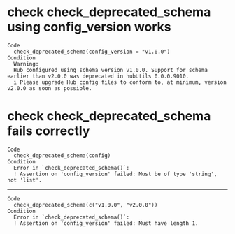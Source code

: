 # check check_deprecated_schema using config_version works

    Code
      check_deprecated_schema(config_version = "v1.0.0")
    Condition
      Warning:
      Hub configured using schema version v1.0.0. Support for schema earlier than v2.0.0 was deprecated in hubUtils 0.0.0.9010.
      i Please upgrade Hub config files to conform to, at minimum, version v2.0.0 as soon as possible.

# check check_deprecated_schema fails correctly

    Code
      check_deprecated_schema(config)
    Condition
      Error in `check_deprecated_schema()`:
      ! Assertion on 'config_version' failed: Must be of type 'string', not 'list'.

---

    Code
      check_deprecated_schema(c("v1.0.0", "v2.0.0"))
    Condition
      Error in `check_deprecated_schema()`:
      ! Assertion on 'config_version' failed: Must have length 1.

